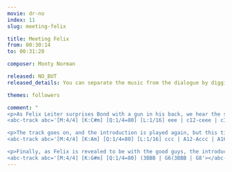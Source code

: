 ```yaml
---
movie: dr-no
index: 11
slug: meeting-felix

title: Meeting Felix
from: 00:30:14
to: 00:31:20

composer: Monty Norman

released: NO_BUT
released_details: You can separate the music from the dialogue by digging into the audio tracks.

themes: followers

comment: "
<p>As Felix Leiter surprises Bond with a gun in his back, we hear the second and last rendition of the followers theme:</p>
<abc-track abc='[M:4/4] [K:C#m] [Q:1/4=80] [L:1/16] eee | c12-ceee | c16'></abc-track>

<p>The track goes on, and the introduction is played again, but this time in A minor:</p>
<abc-track abc='[M:4/4] [K:Am] [Q:1/4=80] [L:1/16] ccc | A12-Accc | A16'></abc-track>

<p>Finally, as Felix is revealed to be with the good guys, the introduction is repeated one last time, yet in another key (G♯ minor). This time, it uses triplets (which make the motif slower) and a much softer instrumentation, illustrating the threat slowly becoming a friendly presence.</p>
<abc-track abc='[M:4/4] [K:G#m] [Q:1/4=80] (3BBB | G6(3BBB | G8'></abc-track>"
---
```

